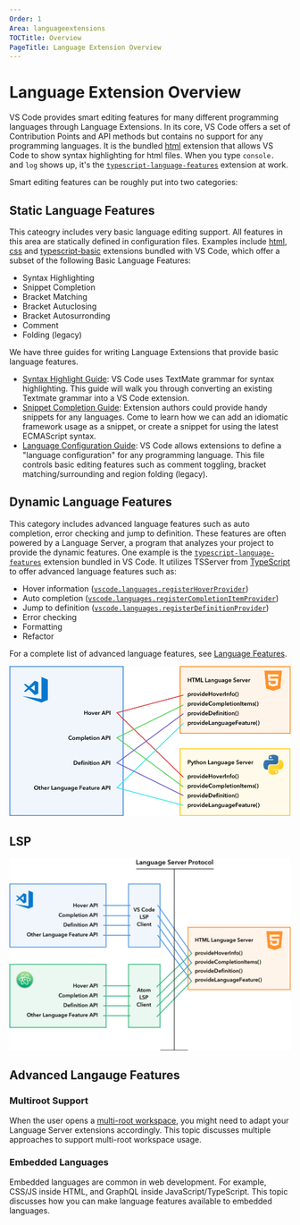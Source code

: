 ```yaml
---
Order: 1
Area: languageextensions
TOCTitle: Overview
PageTitle: Language Extension Overview
---
```


# Language Extension Overview

VS Code provides smart editing features for many different programming languages through Language Extensions. In its core, VS Code offers a set of Contribution Points and API methods but contains no support for any programming languages. It is the bundled [html](https://github.com/Microsoft/vscode/tree/master/extensions/html) extension that allows VS Code to show syntax highlighting for html files. When you type `console.` and `log` shows up, it's the [`typescript-language-features`](https://github.com/Microsoft/vscode/tree/master/extensions/typescript-language-features) extension at work.

Smart editing features can be roughly put into two categories:

## Static Language Features

This cateogry includes very basic language editing support. All features in this area are statically defined in configuration files. Examples include [html](https://github.com/Microsoft/vscode/tree/master/extensions/html), [css](https://github.com/Microsoft/vscode/tree/master/extensions/css) and [typescript-basic](https://github.com/Microsoft/vscode/tree/master/extensions/typescript-basics) extensions bundled with VS Code, which offer a subset of the following Basic Language Features:

- Syntax Highlighting
- Snippet Completion
- Bracket Matching
- Bracket Autuclosing
- Bracket Autosurronding
- Comment
- Folding (legacy)

We have three guides for writing Language Extensions that provide basic language features.

- [Syntax Highlight Guide](/api/language-extensions/syntax-highlight-guide): VS Code uses TextMate grammar for syntax highlighting. This guide will walk you through converting an existing Textmate grammar into a VS Code extension.
- [Snippet Completion Guide](/api/language-extensions/snippet-guide): Extension authors could provide handy snippets for any languages. Come to learn how we can add an idiomatic framework usage as a snippet, or create a snippet for using the latest ECMAScript syntax.
- [Language Configuration Guide](/api/language-extensions/language-configuration-guide): VS Code allows extensions to define a "language configuration" for any programming language. This file controls basic editing features such as comment toggling, bracket matching/surrounding and region folding (legacy).

## Dynamic Language Features

This category includes advanced language features such as auto completion, error checking and jump to definition. These features are often powered by a Language Server, a program that analyzes your project to provide the dynamic features.
 One example is the [`typescript-language-features`](https://github.com/Microsoft/vscode/tree/master/extensions/typescript-language-features) extension bundled in VS Code. It utilizes TSServer from [TypeScript](https://github.com/Microsoft/TypeScript) to offer advanced language features such as:

- Hover information ([`vscode.languages.registerHoverProvider`](https://code.visualstudio.com/docs/extensionAPI/vscode-api#languages.registerHoverProvider))
- Auto completion ([`vscode.languages.registerCompletionItemProvider`](https://code.visualstudio.com/docs/extensionAPI/vscode-api#languages.registerCompletionItemProvider))
- Jump to definition ([`vscode.languages.registerDefinitionProvider`](https://code.visualstudio.com/docs/extensionAPI/vscode-api#languages.registerDefinitionProvider))
- Error checking
- Formatting
- Refactor

For a complete list of advanced language features, see [Language Features](/api/language-extensions/language-features).

![multi-ls](images/overview/multi-ls.png)

## LSP

![multi-editor](images/overview/multi-editor.png)

## Advanced Langauge Features

### Multiroot Support

When the user opens a [multi-root workspace](/docs/editor/multi-root-workspaces), you might need to adapt your Language Server extensions accordingly. This topic discusses multiple approaches to support multi-root workspace usage.

### Embedded Languages

Embedded languages are common in web development. For example, CSS/JS inside HTML, and GraphQL inside JavaScript/TypeScript. This topic discusses how you can make language features available to embedded languages.